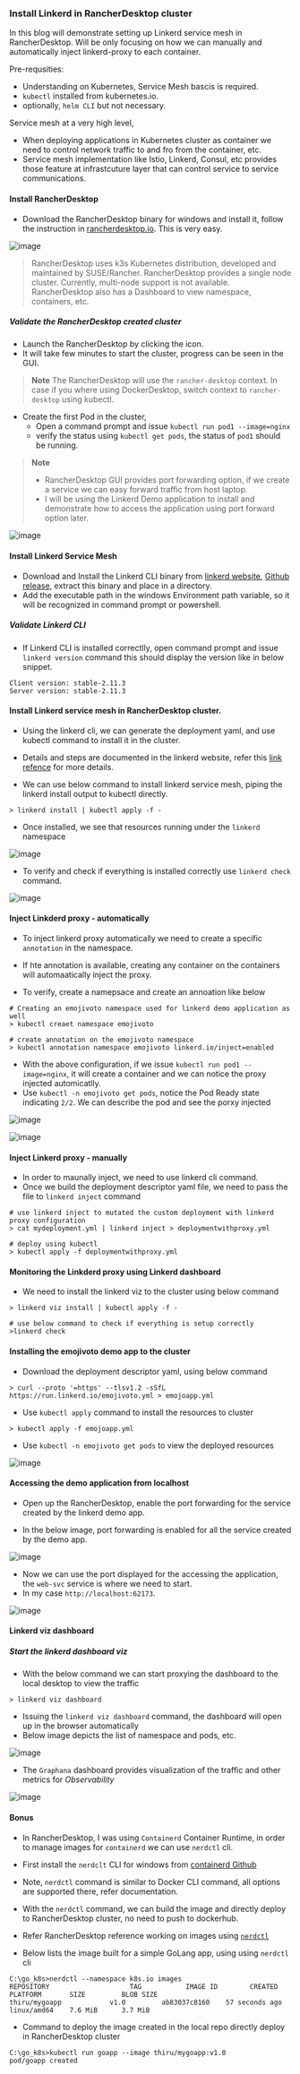 
### Install Linkerd in RancherDesktop cluster

In this blog will demonstrate setting up Linkerd service mesh in RancherDesktop. Will be only focusing on how we can manually and automatically inject linkerd-proxy to each container.

Pre-requsities:
  - Understanding on Kubernetes, Service Mesh bascis is required.
  - `kubectl` installed from kubernetes.io.
  - optionally, `helm CLI` but not necessary.

Service mesh at a very high level,
 - When deploying applications in Kubernetes cluster as container we need to control network traffic to and fro from the container, etc.
 - Service mesh implementation like Istio, Linkerd, Consul, etc provides those feature at infrastcuture layer that can control service to service communications.


#### Install RancherDesktop 

  - Download the RancherDesktop binary for windows and install it, follow the instruction in [rancherdesktop.io](https://docs.rancherdesktop.io/getting-started/installation/). This is very easy.
 
![image](https://user-images.githubusercontent.com/6425536/179358899-22bfc282-b9af-4d12-b4f5-221c35575027.png)

> RancherDesktop uses k3s Kubernetes distribution, developed and maintained by SUSE/Rancher.
> RancherDesktop provides a single node cluster. Currently, multi-node support is not available.
> RancherDesktop also has a Dashboard to view namespace, containers, etc.

##### Validate the RancherDesktop created cluster
  
  - Launch the RancherDesktop by clicking the icon.
  - It will take few minutes to start the cluster, progress can be seen in the GUI.

> **Note**
> The RancherDesktop will use the `rancher-desktop` context. 
> In case if you where using DockerDesktop, switch context to `rancher-desktop` using kubectl.

  - Create the first Pod in the cluster,
     - Open a command prompt and issue `kubectl run pod1 --image=nginx`
     - verify the status using `kubectl get pods`, the status of `pod1` should be running.

> **Note**
> - RancherDesktop GUI provides port forwarding option, if we create a service we can easy forward traffic from host laptop. 
> - I will be using the Linkerd Demo application to install and demonstrate how to access the application using port forward option later.

![image](https://user-images.githubusercontent.com/6425536/179358930-c7528fe7-3f01-44cf-8150-a54bb3c2a2bf.png)

#### Install Linkerd Service Mesh

  - Download and Install the Linkerd CLI binary from [linkerd website](https://linkerd.io/2.11/getting-started/#step-1-install-the-cli), [Github release](https://github.com/linkerd/linkerd2/releases/), extract this binary and place in a directory.
  - Add the executable path in the windows Environment path variable, so it will be recognized in command prompt or powershell.

##### Validate Linkerd CLI 

  - If Linkerd CLI is installed correctlly, open command prompt and issue `linkerd version` command this should display the version like in below snippet. 
  
  ```
  Client version: stable-2.11.3
  Server version: stable-2.11.3
  ```
  
#### Install Linkerd service mesh in RancherDesktop cluster.
  
   - Using the linkerd cli, we can generate the deployment yaml, and use kubectl command to install it in the cluster.
   - Details and steps are documented in the linkerd website, refer this [link refence](https://linkerd.io/2.11/getting-started/#step-5-explore-linkerd) for more details.
   
   - We can use below command to install linkerd service mesh, piping the linkerd install output to kubectl directly.
   
   ```
   > linkerd install | kubectl apply -f - 
   ```
   
   - Once installed, we see that resources running under the `linkerd` namespace
 
 ![image](https://user-images.githubusercontent.com/6425536/179359031-f70eb14e-42bc-4a10-bae9-4d77c4f480f7.png)

  
   - To verify and check if everything is installed correctly use `linkerd check` command.

![image](https://user-images.githubusercontent.com/6425536/179358871-fd4e64b8-fadb-445b-9cbf-3c5ca9159fe8.png)   

#### Inject Linkderd proxy - automatically

  - To inject linkerd proxy automatically we need to create a specific `annotation` in the namespace.
  - If hte annotation is available, creating any container on the containers will automaatically inject the proxy.

- To verify, create a namepsace and create an annoation like below

```
# Creating an emojivoto namespace used for linkerd demo application as well
> kubectl creaet namespace emojivoto

# create annotation on the emojivoto namespace
> kubectl annotation namespace emojivoto linkerd.io/inject=enabled
```

- With the above configuration, if we issue `kubectl run pod1 --image=nginx`, it will create a container and we can notice the proxy injected automicatlly.
- Use `kubectl -n emojivoto get pods`, notice the Pod Ready state indicating `2/2`. We can describe the pod and see the porxy injected

![image](https://user-images.githubusercontent.com/6425536/179359481-29773ca8-277e-425e-93db-eb35a88c752f.png)

![image](https://user-images.githubusercontent.com/6425536/179359575-0f2afdfb-7cf4-4751-9328-d3faea709bb5.png)

#### Inject Linkerd proxy - manually
  
  - In order to maunally inject, we need to use linkerd cli command.
  - Once we build the deployment descriptor yaml file, we need to pass the file to `linkerd inject` command

```
# use linkerd inject to mutated the custom deployment with linkerd proxy configuration
> cat mydeployment.yml | linkerd inject > deploymentwithproxy.yml

# deploy using kubectl
> kubectl apply -f deploymentwithproxy.yml
```

#### Monitoring the Linkderd proxy using Linkerd dashboard
 
 - We need to install the linkerd viz to the cluster using below command

```
> linkerd viz install | kubectl apply -f -

# use below command to check if everything is setup correctly
>linkerd check
```

#### Installing the emojivoto demo app to the cluster

 - Download the deployment descriptor yaml, using below command

```
> curl --proto '=https' --tlsv1.2 -sSfL https://run.linkerd.io/emojivoto.yml > emojoapp.yml
```

 - Use `kubectl apply` command to install the resources to cluster

```
> kubectl apply -f emojoapp.yml
```

 - Use `kubectl -n emojivoto get pods` to view the deployed resources

![image](https://user-images.githubusercontent.com/6425536/179360017-2ff75ebb-dee1-4b74-b8e0-95c1e3dcfaf1.png)


#### Accessing the demo application from localhost

- Open up the RancherDesktop, enable the port forwarding for the service created by the linkerd demo app.

- In the below image, port forwarding is enabled for all the service created by the demo app.

![image](https://user-images.githubusercontent.com/6425536/179360071-3bbc92ff-6497-4124-8aa6-13de468dae04.png)

- Now we can use the port displayed for the accessing the application, the `web-svc` service is where we need to start.
- In my case `http://localhost:62173`.

![image](https://user-images.githubusercontent.com/6425536/179360285-4d3c1c55-1f72-47ed-884f-1002ba96a0d2.png)


#### Linkerd viz dashboard


##### Start the linkerd dashboard viz

  - With the below command we can start proxying the dashboard to the local desktop to view the traffic

```
> linkerd viz dashboard
```

  - Issuing the `linkerd viz dashboard` command, the dashboard will open up in the browser automatically
  - Below image depicts the list of namespace and pods, etc.

![image](https://user-images.githubusercontent.com/6425536/179360562-90970d34-1e40-4be0-ac3b-f544e75196bf.png)

  - The `Graphana` dashboard provides visualization of the traffic and other metrics for _Observability_

![image](https://user-images.githubusercontent.com/6425536/179360674-697eae76-d1b8-46a9-b473-830389f29fb7.png)


#### Bonus
  - In RancherDesktop, I was using `Containerd` Container Runtime, in order to manage images for `containerd` we can use `nerdctl` cli.
  - First install the `nerdclt` CLI for windows from [containerd Github](https://github.com/containerd/nerdctl/releases/tag/v0.21.0)
  - Note, `nerdctl` command is similar to Docker CLI command, all options are supported there, refer documentation.
  - With the `nerdctl` command, we can build the image and directly deploy to RancherDesktop cluster, no need to push to dockerhub.
  - Refer RancherDesktop reference working on images using [`nerdctl`](https://docs.rancherdesktop.io/tutorials/working-with-images/)

- Below lists the image built for a simple GoLang app, using using `nerdctl` cli

```
C:\go_k8s>nerdctl --namespace k8s.io images
REPOSITORY                    TAG           IMAGE ID        CREATED           PLATFORM       SIZE         BLOB SIZE
thiru/mygoapp            v1.0         ab83037c8160    57 seconds ago    linux/amd64    7.6 MiB      3.7 MiB
```

- Command to deploy the image created in the local repo directly deploy in RancherDesktop cluster

```
C:\go_k8s>kubectl run goapp --image thiru/mygoapp:v1.0
pod/goapp created
```

 
